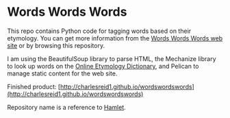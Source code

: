 # Words Words Words

This repo contains Python code for tagging words based on their etymology.
You can get more information from the [Words Words Words web site](http://charlesreid1.github.io/wordswordswords)
or by browsing this repository.

I am using the BeautifulSoup library to parse HTML, the Mechanize 
library to look up words on the [Online Etymology Dictionary](http://etymonline.com),
and Pelican to manage static content for the web site.

Finished product: [http://charlesreid1.github.io/wordswordswords](http://charlesreid1.github.io/wordswordswords)

Repository name is a reference to <u>Hamlet</u>.
